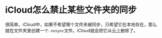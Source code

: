 # iCloud怎么禁止某些文件夹的同步


很简单，iCloud中，如果不希望哪个文件夹被同步，只希望它在本地存在，那么就在文件夹里创建一个`.nosync`文件。iCloud就会把它从云上删除了。